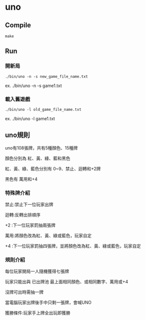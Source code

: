 # uno
## Compile
    make
## Run
### 開新局
    ./bin/uno -n -s new_game_file_name.txt
ex. ./bin/uno -n -s game1.txt
### 載入舊遊戲
    ./bin/uno -l old_game_file_name.txt
ex. ./bin/uno -l game1.txt
## uno規則
uno有108張牌，共有5種顏色、15種牌

顏色分別為 紅、黃、綠、藍和黑色

紅、黃、綠、藍色分別有 0~9、禁止、迴轉和+2牌

黑色有 萬用和+4

### 特殊牌介紹
禁止:禁止下一位玩家出牌

迴轉:反轉出排順序

+2 :下一位玩家罰抽兩張牌

萬用:將顏色改為紅、黃、綠或藍色，玩家自定

+4 :下一位玩家罰抽四張牌，並將顏色改為紅、黃、綠或藍色，玩家自定

### 規則介紹
每位玩家開局一人隨機獲得七張牌

玩家只能出與 已出牌池 最上面相同顏色、或相同數字、萬用或+4

沒牌可出時需抽一牌

當電腦玩家出牌後手中只剩一張牌，會喊UNO

獲勝條件:玩家手上牌全出玩即獲勝

